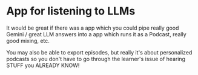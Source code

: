 
# App for listening to LLMs
It would be great if there was a app which you could pipe really good Gemini / great LLM answers into a app which runs it as a Podcast, really good mixing, etc. 

You may also be able to export episodes, but really it's about personalized podcasts so you don't have to go through the learner's issue of hearing STUFF you ALREADY KNOW! 



